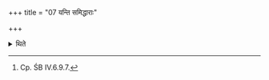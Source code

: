 +++
title = "07 यन्ति समिद्धाराः"

+++

<details><summary>थिते</summary>

7. The bringers of fuel go (to the woods in order to bring the fuel).[^1]  

[^1]: Cp. ŚB IV.6.9.7.  
</details>
